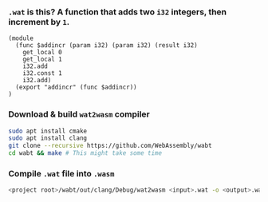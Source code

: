 ### `.wat` is this? A function that adds two `i32` integers, then increment by `1`.
```wasm
(module
  (func $addincr (param i32) (param i32) (result i32)
    get_local 0
    get_local 1
    i32.add
    i32.const 1
    i32.add)
  (export "addincr" (func $addincr))
)
```

### Download & build `wat2wasm` compiler
```bash
sudo apt install cmake
sudo apt install clang
git clone --recursive https://github.com/WebAssembly/wabt
cd wabt && make # This might take some time 
```
### Compile `.wat` file into `.wasm`
```bash
<project root>/wabt/out/clang/Debug/wat2wasm <input>.wat -o <output>.wasm
```
